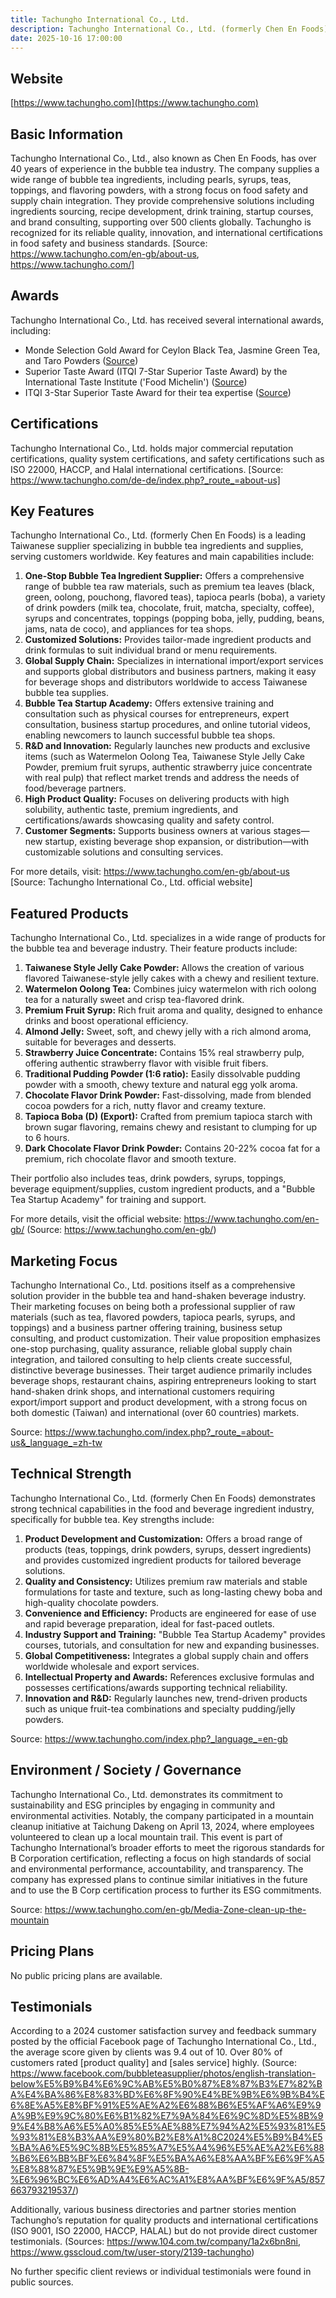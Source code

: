 ```yaml
---
title: Tachungho International Co., Ltd.
description: Tachungho International Co., Ltd. (formerly Chen En Foods) is a Taiwan-based leading supplier of bubble tea ingredients and solutions, offering one-stop wholesale services, startup training, and consulting for bubble tea businesses worldwide.
date: 2025-10-16 17:00:00
---
```


## Website

[https://www.tachungho.com](https://www.tachungho.com)

## Basic Information

Tachungho International Co., Ltd., also known as Chen En Foods, has over 40 years of experience in the bubble tea industry. The company supplies a wide range of bubble tea ingredients, including pearls, syrups, teas, toppings, and flavoring powders, with a strong focus on food safety and supply chain integration. They provide comprehensive solutions including ingredients sourcing, recipe development, drink training, startup courses, and brand consulting, supporting over 500 clients globally. Tachungho is recognized for its reliable quality, innovation, and international certifications in food safety and business standards.
[Source: https://www.tachungho.com/en-gb/about-us, https://www.tachungho.com/]

## Awards

Tachungho International Co., Ltd. has received several international awards, including:
- Monde Selection Gold Award for Ceylon Black Tea, Jasmine Green Tea, and Taro Powders ([Source](https://www.tachungho.com/en-gb/Tachungho-Was-Awarded-with-the-Gold-Award-by-Monde-Selection))
- Superior Taste Award (ITQI 7-Star Superior Taste Award) by the International Taste Institute ('Food Michelin') ([Source](https://www.tachungho.com/en-gb/article/170))
- ITQI 3-Star Superior Taste Award for their tea expertise ([Source](https://www.tachungho.com/en-gb/article/214))

## Certifications

Tachungho International Co., Ltd. holds major commercial reputation certifications, quality system certifications, and safety certifications such as ISO 22000, HACCP, and Halal international certifications.
[Source: https://www.tachungho.com/de-de/index.php?_route_=about-us]

## Key Features

Tachungho International Co., Ltd. (formerly Chen En Foods) is a leading Taiwanese supplier specializing in bubble tea ingredients and supplies, serving customers worldwide. Key features and main capabilities include:

1. **One-Stop Bubble Tea Ingredient Supplier:** Offers a comprehensive range of bubble tea raw materials, such as premium tea leaves (black, green, oolong, pouchong, flavored teas), tapioca pearls (boba), a variety of drink powders (milk tea, chocolate, fruit, matcha, specialty, coffee), syrups and concentrates, toppings (popping boba, jelly, pudding, beans, jams, nata de coco), and appliances for tea shops.
2. **Customized Solutions:** Provides tailor-made ingredient products and drink formulas to suit individual brand or menu requirements.
3. **Global Supply Chain:** Specializes in international import/export services and supports global distributors and business partners, making it easy for beverage shops and distributors worldwide to access Taiwanese bubble tea supplies.
4. **Bubble Tea Startup Academy:** Offers extensive training and consultation such as physical courses for entrepreneurs, expert consultation, business startup procedures, and online tutorial videos, enabling newcomers to launch successful bubble tea shops.
5. **R&D and Innovation:** Regularly launches new products and exclusive items (such as Watermelon Oolong Tea, Taiwanese Style Jelly Cake Powder, premium fruit syrups, authentic strawberry juice concentrate with real pulp) that reflect market trends and address the needs of food/beverage partners.
6. **High Product Quality:** Focuses on delivering products with high solubility, authentic taste, premium ingredients, and certifications/awards showcasing quality and safety control.
7. **Customer Segments:** Supports business owners at various stages—new startup, existing beverage shop expansion, or distribution—with customizable solutions and consulting services.

For more details, visit: https://www.tachungho.com/en-gb/about-us
[Source: Tachungho International Co., Ltd. official website]

## Featured Products

Tachungho International Co., Ltd. specializes in a wide range of products for the bubble tea and beverage industry. Their feature products include:

1. **Taiwanese Style Jelly Cake Powder:** Allows the creation of various flavored Taiwanese-style jelly cakes with a chewy and resilient texture.
2. **Watermelon Oolong Tea:** Combines juicy watermelon with rich oolong tea for a naturally sweet and crisp tea-flavored drink.
3. **Premium Fruit Syrup:** Rich fruit aroma and quality, designed to enhance drinks and boost operational efficiency.
4. **Almond Jelly:** Sweet, soft, and chewy jelly with a rich almond aroma, suitable for beverages and desserts.
5. **Strawberry Juice Concentrate:** Contains 15% real strawberry pulp, offering authentic strawberry flavor with visible fruit fibers.
6. **Traditional Pudding Powder (1:6 ratio):** Easily dissolvable pudding powder with a smooth, chewy texture and natural egg yolk aroma.
7. **Chocolate Flavor Drink Powder:** Fast-dissolving, made from blended cocoa powders for a rich, nutty flavor and creamy texture.
8. **Tapioca Boba (D) (Export):** Crafted from premium tapioca starch with brown sugar flavoring, remains chewy and resistant to clumping for up to 6 hours.
9. **Dark Chocolate Flavor Drink Powder:** Contains 20-22% cocoa fat for a premium, rich chocolate flavor and smooth texture.

Their portfolio also includes teas, drink powders, syrups, toppings, beverage equipment/supplies, custom ingredient products, and a "Bubble Tea Startup Academy" for training and support.

For more details, visit the official website: https://www.tachungho.com/en-gb/
(Source: https://www.tachungho.com/en-gb/)

## Marketing Focus

Tachungho International Co., Ltd. positions itself as a comprehensive solution provider in the bubble tea and hand-shaken beverage industry. Their marketing focuses on being both a professional supplier of raw materials (such as tea, flavored powders, tapioca pearls, syrups, and toppings) and a business partner offering training, business setup consulting, and product customization. Their value proposition emphasizes one-stop purchasing, quality assurance, reliable global supply chain integration, and tailored consulting to help clients create successful, distinctive beverage businesses. Their target audience primarily includes beverage shops, restaurant chains, aspiring entrepreneurs looking to start hand-shaken drink shops, and international customers requiring export/import support and product development, with a strong focus on both domestic (Taiwan) and international (over 60 countries) markets.

Source: https://www.tachungho.com/index.php?_route_=about-us&_language_=zh-tw

## Technical Strength

Tachungho International Co., Ltd. (formerly Chen En Foods) demonstrates strong technical capabilities in the food and beverage ingredient industry, specifically for bubble tea. Key strengths include:

1. **Product Development and Customization:** Offers a broad range of products (teas, toppings, drink powders, syrups, dessert ingredients) and provides customized ingredient products for tailored beverage solutions.
2. **Quality and Consistency:** Utilizes premium raw materials and stable formulations for taste and texture, such as long-lasting chewy boba and high-quality chocolate powders.
3. **Convenience and Efficiency:** Products are engineered for ease of use and rapid beverage preparation, ideal for fast-paced outlets.
4. **Industry Support and Training:** "Bubble Tea Startup Academy" provides courses, tutorials, and consultation for new and expanding businesses.
5. **Global Competitiveness:** Integrates a global supply chain and offers worldwide wholesale and export services.
6. **Intellectual Property and Awards:** References exclusive formulas and possesses certifications/awards supporting technical reliability.
7. **Innovation and R&D:** Regularly launches new, trend-driven products such as unique fruit-tea combinations and specialty pudding/jelly powders.

Source: https://www.tachungho.com/index.php?_language_=en-gb

## Environment / Society / Governance

Tachungho International Co., Ltd. demonstrates its commitment to sustainability and ESG principles by engaging in community and environmental activities. Notably, the company participated in a mountain cleanup initiative at Taichung Dakeng on April 13, 2024, where employees volunteered to clean up a local mountain trail. This event is part of Tachungho International’s broader efforts to meet the rigorous standards for B Corporation certification, reflecting a focus on high standards of social and environmental performance, accountability, and transparency. The company has expressed plans to continue similar initiatives in the future and to use the B Corp certification process to further its ESG commitments.

Source: https://www.tachungho.com/en-gb/Media-Zone-clean-up-the-mountain

## Pricing Plans

No public pricing plans are available.

## Testimonials

According to a 2024 customer satisfaction survey and feedback summary posted by the official Facebook page of Tachungho International Co., Ltd., the average score given by clients was 9.4 out of 10. Over 80% of customers rated [product quality] and [sales service] highly.
(Source: https://www.facebook.com/bubbleteasupplier/photos/english-translation-below%E5%B9%B4%E6%9C%AB%E5%B0%87%E8%87%B3%E7%82%BA%E4%BA%86%E8%83%BD%E6%8F%90%E4%BE%9B%E6%9B%B4%E6%8E%A5%E8%BF%91%E5%AE%A2%E6%88%B6%E5%AF%A6%E9%9A%9B%E9%9C%80%E6%B1%82%E7%9A%84%E6%9C%8D%E5%8B%99%E4%B8%A6%E5%A0%85%E5%AE%88%E7%94%A2%E5%93%81%E5%93%81%E8%B3%AA%E9%80%B2%E8%A1%8C2024%E5%B9%B4%E5%BA%A6%E5%9C%8B%E5%85%A7%E5%A4%96%E5%AE%A2%E6%88%B6%E6%BB%BF%E6%84%8F%E5%BA%A6%E8%AA%BF%E6%9F%A5%E8%88%87%E5%9B%9E%E9%A5%8B-%E6%96%BC%E6%AD%A4%E6%AC%A1%E8%AA%BF%E6%9F%A5/857663793219537/)

Additionally, various business directories and partner stories mention Tachungho’s reputation for quality products and international certifications (ISO 9001, ISO 22000, HACCP, HALAL) but do not provide direct customer testimonials.
(Sources: https://www.104.com.tw/company/1a2x6bn8ni, https://www.gsscloud.com/tw/user-story/2139-tachungho)

No further specific client reviews or individual testimonials were found in public sources.
